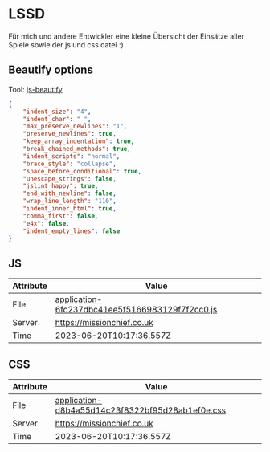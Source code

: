 # LSSD
Für mich und andere Entwickler eine kleine Übersicht der Einsätze aller Spiele sowie der js und css datei :)

<!-- automated -->
## Beautify options
Tool: [js-beautify](https://github.com/beautify-web/js-beautify)
```json
{
    "indent_size": "4",
    "indent_char": " ",
    "max_preserve_newlines": "1",
    "preserve_newlines": true,
    "keep_array_indentation": true,
    "break_chained_methods": true,
    "indent_scripts": "normal",
    "brace_style": "collapse",
    "space_before_conditional": true,
    "unescape_strings": false,
    "jslint_happy": true,
    "end_with_newline": false,
    "wrap_line_length": "110",
    "indent_inner_html": true,
    "comma_first": false,
    "e4x": false,
    "indent_empty_lines": false
}
```

## JS
| Attribute | Value |
| --------- | ----- |
| File      | [application-6fc237dbc41ee5f5166983129f7f2cc0.js](https://missionchief.co.uk/assets/application-6fc237dbc41ee5f5166983129f7f2cc0.js) |
| Server    | https://missionchief.co.uk |
| Time      | 2023-06-20T10:17:36.557Z |

## CSS
| Attribute | Value |
| --------- | ----- |
| File      | [application-d8b4a55d14c23f8322bf95d28ab1ef0e.css](https://missionchief.co.uk/assets/application-d8b4a55d14c23f8322bf95d28ab1ef0e.css) |
| Server    | https://missionchief.co.uk |
| Time      | 2023-06-20T10:17:36.557Z |
<!-- /automated -->
